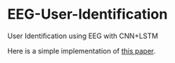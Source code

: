 # EEG-User-Identification
User Identification using EEG with CNN+LSTM

Here is a simple implementation of [this paper](https://spiral.imperial.ac.uk/bitstream/10044/1/75200/2/eeg-based-authentication.pdf).
